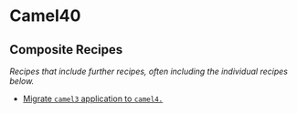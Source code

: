 # Camel40

## Composite Recipes

_Recipes that include further recipes, often including the individual recipes below._

* [Migrate `camel3` application to `camel4.`](./camelquarkusmigrationrecipe.md)


